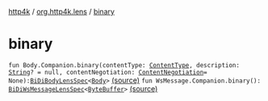 [http4k](../index.md) / [org.http4k.lens](index.md) / [binary](./binary.md)

# binary

`fun Body.Companion.binary(contentType: `[`ContentType`](../org.http4k.core/-content-type/index.md)`, description: `[`String`](https://kotlinlang.org/api/latest/jvm/stdlib/kotlin/-string/index.html)`? = null, contentNegotiation: `[`ContentNegotiation`](-content-negotiation/index.md)` = None): `[`BiDiBodyLensSpec`](-bi-di-body-lens-spec/index.md)`<`[`Body`](../org.http4k.core/-body/index.md)`>` [(source)](https://github.com/http4k/http4k/blob/master/http4k-core/src/main/kotlin/org/http4k/lens/body.kt#L144)
`fun WsMessage.Companion.binary(): `[`BiDiWsMessageLensSpec`](-bi-di-ws-message-lens-spec/index.md)`<`[`ByteBuffer`](http://docs.oracle.com/javase/6/docs/api/java/nio/ByteBuffer.html)`>` [(source)](https://github.com/http4k/http4k/blob/master/http4k-core/src/main/kotlin/org/http4k/lens/wsMessageLens.kt#L83)